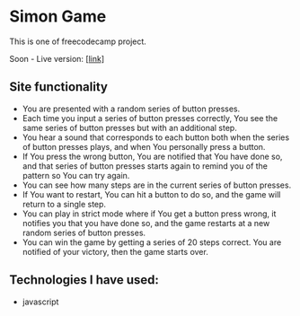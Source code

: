 # Simon Game

This is one of freecodecamp project.

Soon - Live version: [[link]](http://kamiljarzab.pl/Projekty/Simon-Game/)


## Site functionality

* You are presented with a random series of button presses.
* Each time you input a series of button presses correctly, You see the same series of button presses but with an additional step.
* You hear a sound that corresponds to each button both when the series of button presses plays, and when You personally press a button.
* If You press the wrong button, You are notified that You have done so, and that series of button presses starts again to remind you of the pattern so You can try again.
* You can see how many steps are in the current series of button presses.
* If You want to restart, You can hit a button to do so, and the game will return to a single step.
* You can play in strict mode where if You get a button press wrong, it notifies you that you have done so, and the game restarts at a new random series of button presses.
* You can win the game by getting a series of 20 steps correct. You are notified of your victory, then the game starts over.

## Technologies I have used:
* javascript
